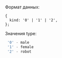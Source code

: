Формат данных:
```
{  
  kind: '0' | '1' | '2',
};
```

Значения type:
```ts
 '0' - male
 '1' - female
 '2' - robot
```